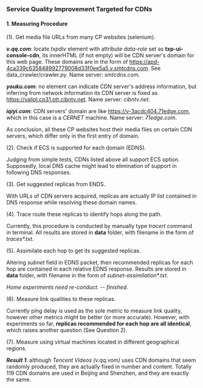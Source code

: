 ### Service Quality Improvement Targeted for CDNs

#### 1. Measuring Procedure
(1). Get media file URLs from many CP websites (selenium).

_**v.qq.com**_: locate *txpdiv* element with attribute 
*data-role* set as **txp-ui-console-cdn**, its innerHTML
 (if not empty) will be CDN server's domain for this web 
 page. These domains are in the form of 
 https://apd-4ca339c635848992779008d33f0ee5a5.v.smtcdns.com. 
 See data_crawler/crawler.py. Name server: _smtcdns.com_.

_**youku.com**_: no element can indicate CDN server's address 
information, but inferring from network information its CDN 
server is fixed as https://valipl.cp31.ott.cibntv.net. 
Name server: _cibntv.net_.

_**iqiyi.com**_: CDN servers' domain are like 
https://v-3acdc404.71edge.com, which in this case is 
a _CERNET_ machine. Name server: _71edge.com_.

As conclusion, all these CP websites host their media 
files on certain CDN servers, which differ only in the 
first entry of domain. 

(2). Check if ECS is supported for each domain (EDNS).

Judging from simple tests, CDNs listed above all support 
ECS option. Supposedly, local DNS cache might lead to 
elimination of support in following DNS responses.

(3). Get suggested replicas from ENDS.

With URLs of CDN servers acquired, replicas are actually 
IP list contained in DNS response while resolving these 
domain names. 

(4). Trace route these replicas to identify hops along the path.

Currently, this procedure is conducted by manually type 
_tracert_ command in terminal. All results are stored in 
**data** folder, with filename in the form of _traces*.txt_.

(5). Assimilate each hop to get its suggested replicas.

Altering _subnet_ field in EDNS packet, then recommended 
replicas for each hop are contained in each relative EDNS 
response. Results are stored in **data** folder, with 
filename in the form of _subnet-assimilation*.txt_.

_Home experiments need re-conduct. -- finished._

(6). Measure link qualities to these replicas.

Currently ping delay is used as the sole metric to measure 
link quality, however other metrics might be better 
(or more accurate). However, with experiments so far, 
**replicas recommended for each hop are all identical**, 
which raises another question (See Question 2).

(7). Measure using virtual machines located in different geographical regions.

_**Result 1**_: although _Tencent Videos (v.qq.vom)_ uses 
CDN domains that seem randomly produced, they are actually
fixed in number and content. Totally 119 CDN domains are
used in Beijing and Shenzhen, and they are exactly the same.

